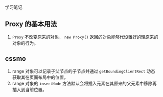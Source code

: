 学习笔记

## Proxy 的基本用法

1.  `Proxy` 不改变原来的对象， `new Proxy()` 返回的对象能够代设置好的理原来的对象的行为。

## cssmo

1. range 对象可以记录子父节点的子节点并通过 `getBoundingClientRect` 动态获取其在页面布局中的位置。
1. range 对象的 `insertNode` 方法默认会将插入元素在其原来的父元素中移除再插入到当前位置。